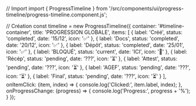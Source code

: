 // Import
import { ProgressTimeline } from '/src/components/ui/progress-timeline/progress-timeline.component.js';

// Création
const timeline = new ProgressTimeline({
    container: '#timeline-container',
    title: 'PROGRESSION GLOBALE',
    items: [
        { label: 'Créé', status: 'completed', date: '15/12', icon: '✅' },
        { label: 'Docs', status: 'completed', date: '20/12', icon: '✅' },
        { label: 'Dépôt', status: 'completed', date: '25/01', icon: '✅' },
        { label: 'BLOQUÉ', status: 'current', date: 'ICI', icon: '🔴' },
        { label: 'Récép', status: 'pending', date: '???', icon: '⏳' },
        { label: 'Attest', status: 'pending', date: '???', icon: '⏳' },
        { label: 'AGEF', status: 'pending', date: '???', icon: '⏳' },
        { label: 'Final', status: 'pending', date: '???', icon: '⏳' }
    ],
    onItemClick: (item, index) => {
        console.log('Clicked:', item.label, index);
    },
    onProgressChange: (progress) => {
        console.log('Progress:', progress + '%');
    }
});
